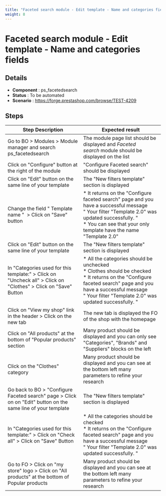 ```yaml
---
title: "Faceted search module - Edit template - Name and categories fields"
weight: 8
---
```


# Faceted search module - Edit template - Name and categories fields
## Details
* **Component** : ps_facetedsearch
* **Status** : To be automated
* **Scenario** : https://forge.prestashop.com/browse/TEST-4209

## Steps
| Step Description | Expected result |
| ----- | ----- |
| Go to BO > Modules > Module manager and search ps_facetedsearch | The module page list should be displayed and *Faceted search* module should be displayed on the list |
| Click on "Configure" button at the right of the module | "Configure Faceted search" should be displayed |
| Click on "Edit" button on the same line of your template | The "New filters template" section is displayed |
| Change the field " Template name "  > Click on "Save" button | * It returns on the "Configure faceted search" page and you have a successful message " Your filter "Template 2.0" was updated successfully. "<br> * You can see that your only template have the name "Template 2.0" |
| Click on "Edit" button on the same line of your template | The "New filters template" section is displayed |
| In "Categories used for this template:" > Click on "Uncheck all" > Click on "Clothes" > Click on "Save" Button | * All the categories should be unchecked<br> * Clothes should be checked<br> * It returns on the "Configure faceted search" page and you have a successful message " Your filter "Template 2.0" was updated successfully. " |
| Click on "View my shop" link in the header > Click on the new tab | The new tab is displayed the FO of the shop with the homepage |
| Click on "All products" at the bottom of "Popular products" section | Many product should be displayed and you can only see "Categories", "Brands" and "Suppliers" blocks on the left |
| Click on the "Clothes" category | Many product should be displayed and you can see at the bottom left many parameters to refine your research |
| Go back to BO > "Configure Faceted search" page > Click on on "Edit" button on the same line of your template | The "New filters template" section is displayed |
| In "Categories used for this template:" > Click on "Check all" > Click on "Save" Button | * All the categories should be checked<br> * It returns on the "Configure faceted search" page and you have a successful message " Your filter "Template 2.0" was updated successfully. " |
| Go to FO > Click on "my store" logo > Click on "All products" at the bottom of Popular products | Many product should be displayed and you can see at the bottom left many parameters to refine your research |
